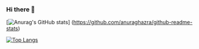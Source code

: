 ### Hi there 👋

[![Anurag's GitHub stats](https://github-readme-stats.vercel.app/api?username=DrudgeRajen&show_icons=true&show=reviews,discussions_started,discussions_answered)]
(https://github.com/anuraghazra/github-readme-stats)

[![Top Langs](https://github-readme-stats.vercel.app/api/top-langs/?username=DrudgeRajen)](https://github.com/anuraghazra/github-readme-stats)

<!--
**DrudgeRajen/DrudgeRajen** is a ✨ _special_ ✨ repository because its `README.md` (this file) appears on your GitHub profile.

Here are some ideas to get you started:

- 🔭 I’m currently working on ...
- 🌱 I’m currently learning ...
- 👯 I’m looking to collaborate on ...
- 🤔 I’m looking for help with ...
- 💬 Ask me about ...
- 📫 How to reach me: ...
- 😄 Pronouns: ...
- ⚡ Fun fact: ...
-->
